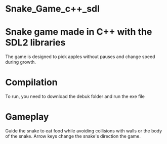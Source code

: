 # Snake_Game_c++_sdl

# Snake game made in C++ with the SDL2 libraries

The game is designed to pick apples without pauses and change speed during growth.

# Compilation

To run, you need to download the debuk folder and run the exe file

# Gameplay

Guide the snake to eat food while avoiding collisions with walls or the body of the snake. Arrow keys change the snake's direction the game. 

